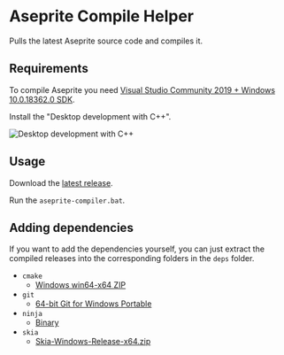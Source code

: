 # Aseprite Compile Helper

Pulls the latest Aseprite source code and compiles it.

## Requirements

To compile Aseprite you need [Visual Studio Community 2019 + Windows 10.0.18362.0 SDK](https://visualstudio.microsoft.com/downloads/).

Install the "Desktop development with C++".

![Desktop development with C++](https://i.imgur.com/lnW0x5L.png)

## Usage

Download the [latest release](https://github.com/okkdev/aseprite-compile-helper/releases/latest).

Run the `aseprite-compiler.bat`.

## Adding dependencies

If you want to add the dependencies yourself, you can just extract the compiled releases into the corresponding folders in the `deps` folder.

- `cmake`
  - [Windows win64-x64 ZIP](https://cmake.org/download/)
- `git`
  - [64-bit Git for Windows Portable](https://git-scm.com/download/win)
- `ninja`
  - [Binary](https://ninja-build.org/)
- `skia`
  - [Skia-Windows-Release-x64.zip](https://github.com/aseprite/skia/releases/latest)
